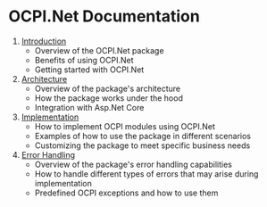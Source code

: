 # OCPI.Net Documentation

1. [Introduction](1.introduction.md)
   - Overview of the OCPI.Net package
   - Benefits of using OCPI.Net
   - Getting started with OCPI.Net
2. [Architecture](2.architecture.md)
   - Overview of the package's architecture
   - How the package works under the hood
   - Integration with Asp.Net Core
3. [Implementation](3.implementation.md)
   - How to implement OCPI modules using OCPI.Net
   - Examples of how to use the package in different scenarios
   - Customizing the package to meet specific business needs
4. [Error Handling](4.error-handling.md)
   - Overview of the package's error handling capabilities
   - How to handle different types of errors that may arise during implementation
   - Predefined OCPI exceptions and how to use them